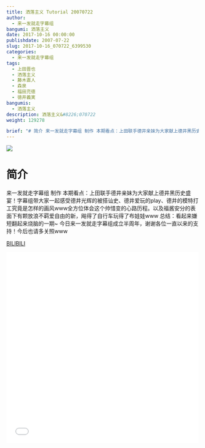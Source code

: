 ```yaml
---
title: 洒落主义 Tutorial 20070722
author: 
  - 来一发就走字幕组
bangumi: 洒落主义
date: 2017-10-16 00:00:00
publishdate: 2007-07-22
slug: 2017-10-16_070722_6399530
categories: 
  - 来一发就走字幕组
tags: 
  - 上田晋也
  - 洒落主义
  - 藤木直人
  - 森泉
  - 福田充徳
  - 徳井義実
bangumis: 
  - 洒落主义
description: 洒落主义&#8226;070722
weight: 129278

brief: "# 简介 来一发就走字幕组 制作 本期看点：上田联手德井亲妹为大家献上德井黑历史盛宴！字幕组带大家一起感受德井光辉的被搭讪史、德井爱玩的play、德井的模特打工究竟是怎样的画风www全方位体会这个帅惜变的心路历程。以及福酱安分的表面下有颗放浪不羁爱自由的新，飚得了自行车玩得了布娃娃www 总结：看起来嫌短翻起来烧脑的一期~ 今日来一发就走字幕组成立半周年，谢谢各位一直以来的支持！今后也请多关照www"
---
```


![](https://i.imgur.com/IR0piJ1.jpg)

# 简介  
来一发就走字幕组 制作 本期看点：上田联手德井亲妹为大家献上德井黑历史盛宴！字幕组带大家一起感受德井光辉的被搭讪史、德井爱玩的play、德井的模特打工究竟是怎样的画风www全方位体会这个帅惜变的心路历程。以及福酱安分的表面下有颗放浪不羁爱自由的新，飚得了自行车玩得了布娃娃www 总结：看起来嫌短翻起来烧脑的一期~ 
今日来一发就走字幕组成立半周年，谢谢各位一直以来的支持！今后也请多关照www

  [BILIBILI](https://www.bilibili.com/video/av6399530/)


<div class="vcontainer">  <iframe class='video' src="//www.bilibili.com/blackboard/player.html?aid=6399530" width="100%" height="500" frameborder="0" allowfullscreen="allowfullscreen"></iframe></div>
